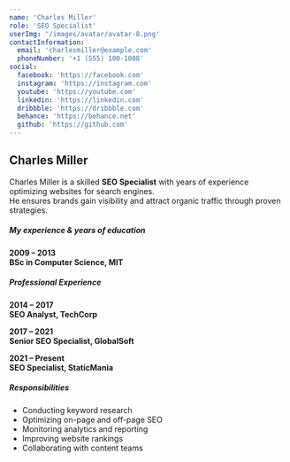 ```yaml
---
name: 'Charles Miller'
role: 'SEO Specialist'
userImg: '/images/avatar/avatar-8.png'
contactInformation:
  email: 'charlesmiller@example.com'
  phoneNumber: '+1 (555) 100-1008'
social:
  facebook: 'https://facebook.com'
  instagram: 'https://instagram.com'
  youtube: 'https://youtube.com'
  linkedin: 'https://linkedin.com'
  dribbble: 'https://dribbble.com'
  behance: 'https://behance.net'
  github: 'https://github.com'
---
```


## Charles Miller

Charles Miller is a skilled **SEO Specialist** with years of experience optimizing websites for search engines.  
He ensures brands gain visibility and attract organic traffic through proven strategies.

##### My experience & years of education

**2009 – 2013**  
**BSc in Computer Science, MIT**

##### Professional Experience

**2014 – 2017**  
**SEO Analyst, TechCorp**

**2017 – 2021**  
**Senior SEO Specialist, GlobalSoft**

**2021 – Present**  
**SEO Specialist, StaticMania**

##### Responsibilities

- Conducting keyword research
- Optimizing on-page and off-page SEO
- Monitoring analytics and reporting
- Improving website rankings
- Collaborating with content teams
